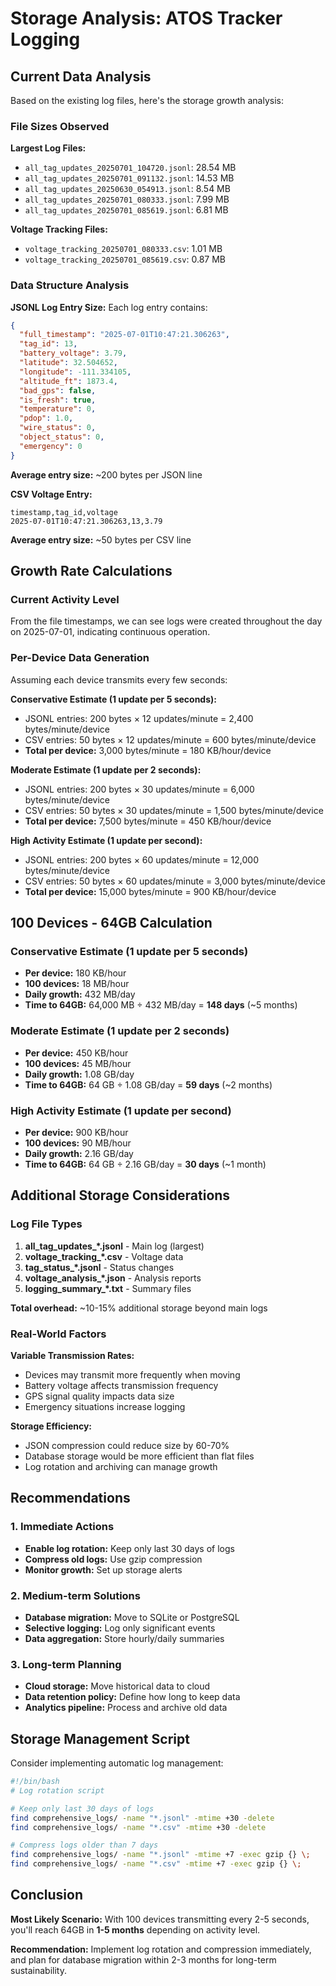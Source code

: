 # Storage Analysis: ATOS Tracker Logging

## Current Data Analysis

Based on the existing log files, here's the storage growth analysis:

### File Sizes Observed

**Largest Log Files:**
- `all_tag_updates_20250701_104720.jsonl`: 28.54 MB
- `all_tag_updates_20250701_091132.jsonl`: 14.53 MB
- `all_tag_updates_20250630_054913.jsonl`: 8.54 MB
- `all_tag_updates_20250701_080333.jsonl`: 7.99 MB
- `all_tag_updates_20250701_085619.jsonl`: 6.81 MB

**Voltage Tracking Files:**
- `voltage_tracking_20250701_080333.csv`: 1.01 MB
- `voltage_tracking_20250701_085619.csv`: 0.87 MB

### Data Structure Analysis

**JSONL Log Entry Size:**
Each log entry contains:
```json
{
  "full_timestamp": "2025-07-01T10:47:21.306263",
  "tag_id": 13,
  "battery_voltage": 3.79,
  "latitude": 32.504652,
  "longitude": -111.334105,
  "altitude_ft": 1873.4,
  "bad_gps": false,
  "is_fresh": true,
  "temperature": 0,
  "pdop": 1.0,
  "wire_status": 0,
  "object_status": 0,
  "emergency": 0
}
```

**Average entry size:** ~200 bytes per JSON line

**CSV Voltage Entry:**
```
timestamp,tag_id,voltage
2025-07-01T10:47:21.306263,13,3.79
```
**Average entry size:** ~50 bytes per CSV line

## Growth Rate Calculations

### Current Activity Level
From the file timestamps, we can see logs were created throughout the day on 2025-07-01, indicating continuous operation.

### Per-Device Data Generation
Assuming each device transmits every few seconds:

**Conservative Estimate (1 update per 5 seconds):**
- JSONL entries: 200 bytes × 12 updates/minute = 2,400 bytes/minute/device
- CSV entries: 50 bytes × 12 updates/minute = 600 bytes/minute/device
- **Total per device:** 3,000 bytes/minute = 180 KB/hour/device

**Moderate Estimate (1 update per 2 seconds):**
- JSONL entries: 200 bytes × 30 updates/minute = 6,000 bytes/minute/device
- CSV entries: 50 bytes × 30 updates/minute = 1,500 bytes/minute/device
- **Total per device:** 7,500 bytes/minute = 450 KB/hour/device

**High Activity Estimate (1 update per second):**
- JSONL entries: 200 bytes × 60 updates/minute = 12,000 bytes/minute/device
- CSV entries: 50 bytes × 60 updates/minute = 3,000 bytes/minute/device
- **Total per device:** 15,000 bytes/minute = 900 KB/hour/device

## 100 Devices - 64GB Calculation

### Conservative Estimate (1 update per 5 seconds)
- **Per device:** 180 KB/hour
- **100 devices:** 18 MB/hour
- **Daily growth:** 432 MB/day
- **Time to 64GB:** 64,000 MB ÷ 432 MB/day = **148 days** (~5 months)

### Moderate Estimate (1 update per 2 seconds)
- **Per device:** 450 KB/hour
- **100 devices:** 45 MB/hour
- **Daily growth:** 1.08 GB/day
- **Time to 64GB:** 64 GB ÷ 1.08 GB/day = **59 days** (~2 months)

### High Activity Estimate (1 update per second)
- **Per device:** 900 KB/hour
- **100 devices:** 90 MB/hour
- **Daily growth:** 2.16 GB/day
- **Time to 64GB:** 64 GB ÷ 2.16 GB/day = **30 days** (~1 month)

## Additional Storage Considerations

### Log File Types
1. **all_tag_updates_*.jsonl** - Main log (largest)
2. **voltage_tracking_*.csv** - Voltage data
3. **tag_status_*.jsonl** - Status changes
4. **voltage_analysis_*.json** - Analysis reports
5. **logging_summary_*.txt** - Summary files

**Total overhead:** ~10-15% additional storage beyond main logs

### Real-World Factors

**Variable Transmission Rates:**
- Devices may transmit more frequently when moving
- Battery voltage affects transmission frequency
- GPS signal quality impacts data size
- Emergency situations increase logging

**Storage Efficiency:**
- JSON compression could reduce size by 60-70%
- Database storage would be more efficient than flat files
- Log rotation and archiving can manage growth

## Recommendations

### 1. Immediate Actions
- **Enable log rotation:** Keep only last 30 days of logs
- **Compress old logs:** Use gzip compression
- **Monitor growth:** Set up storage alerts

### 2. Medium-term Solutions
- **Database migration:** Move to SQLite or PostgreSQL
- **Selective logging:** Log only significant events
- **Data aggregation:** Store hourly/daily summaries

### 3. Long-term Planning
- **Cloud storage:** Move historical data to cloud
- **Data retention policy:** Define how long to keep data
- **Analytics pipeline:** Process and archive old data

## Storage Management Script

Consider implementing automatic log management:

```bash
#!/bin/bash
# Log rotation script

# Keep only last 30 days of logs
find comprehensive_logs/ -name "*.jsonl" -mtime +30 -delete
find comprehensive_logs/ -name "*.csv" -mtime +30 -delete

# Compress logs older than 7 days
find comprehensive_logs/ -name "*.jsonl" -mtime +7 -exec gzip {} \;
find comprehensive_logs/ -name "*.csv" -mtime +7 -exec gzip {} \;
```

## Conclusion

**Most Likely Scenario:** With 100 devices transmitting every 2-5 seconds, you'll reach 64GB in **1-5 months** depending on activity level.

**Recommendation:** Implement log rotation and compression immediately, and plan for database migration within 2-3 months for long-term sustainability. 